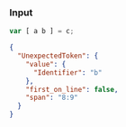 ### Input
```js
var [ a b ] = c;
```

```json
{
  "UnexpectedToken": {
    "value": {
      "Identifier": "b"
    },
    "first_on_line": false,
    "span": "8:9"
  }
}
```
